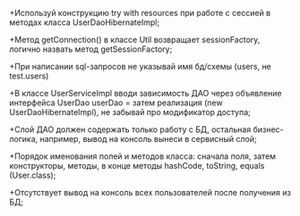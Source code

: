 +Используй конструкцию try with resources при работе с сессией в методах класса UserDaoHibernateImpl;

+Метод getConnection() в классе Util возвращает sessionFactory, логично назвать метод getSessionFactory;

+При написании sql-запросов не указывай имя бд/схемы (users, не test.users)

+В классе UserServiceImpl вводи зависимость ДАО через объявление интерфейса UserDao userDao = затем реализация (new UserDaoHibernateImpl), не забывай про модификатор доступа;

+Слой ДАО должен содержать только работу с БД, остальная бизнес-логика, например, вывод на консоль вынеси в сервисный слой;

+Порядок именования полей и методов класса: сначала поля, затем конструкторы, методы, в конце методы hashCode, toString, equals (User.class);

+Отсутствует вывод на консоль всех пользователей после получения из БД;
